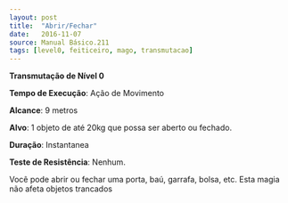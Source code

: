 ```yaml
---
layout: post
title:  "Abrir/Fechar"
date:   2016-11-07
source: Manual Básico.211
tags: [level0, feiticeiro, mago, transmutacao]
---
```


**Transmutação de Nível 0**

**Tempo de Execução**: Ação de Movimento

**Alcance**: 9 metros

**Alvo**: 1 objeto de até 20kg que possa ser aberto ou fechado.

**Duração**: Instantanea

**Teste de Resistência**: Nenhum.

Você pode abrir ou fechar uma porta,
baú, garrafa, bolsa, etc. Esta magia não afeta objetos trancados